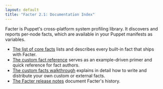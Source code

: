 ```yaml
---
layout: default
title: "Facter 2.1: Documentation Index"
---
```


Facter is Puppet's cross-platform system profiling library. It discovers and reports per-node facts, which are available in your Puppet manifests as variables.

* [The list of core facts](./core_facts.html) lists and describes every built-in fact that ships with Facter.
* [The custom fact reference](./fact_overview.html) serves as an example-driven primer and quick reference for fact authors.
* [The custom facts walkthrough](./custom_facts.html) explains in detail how to write and distribute your own custom or external facts.
* [The Facter release notes](./release_notes.html) document Facter's history.
